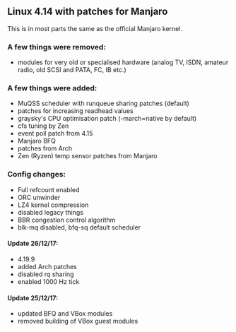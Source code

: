 ## Linux 4.14 with patches for Manjaro

This is in most parts the same as the official Manjaro kernel.

### A few things were removed: 
- modules for very old or specialised hardware (analog TV, ISDN, amateur radio, old SCSI and PATA, FC, IB etc.) 

### A few things were added:
- MuQSS scheduler with runqueue sharing patches (default)
- patches for increasing readhead values
- graysky's CPU optimisation patch (-march=native by default)
- cfs tuning by Zen
- event poll patch from 4.15
- Manjaro BFQ
- patches from Arch
- Zen (Ryzen) temp sensor patches from Manjaro

### Config changes:
- Full refcount enabled
- ORC unwinder
- LZ4 kernel compression
- disabled legacy things
- BBR congestion control algorithm
- blk-mq disabled, bfq-sq default scheduler

#### Update 26/12/17:
- 4.19.9
- added Arch patches
- disabled rq sharing
- enabled 1000 Hz tick

#### Update 25/12/17:
- updated BFQ and VBox modules
- removed building of VBox guest modules

